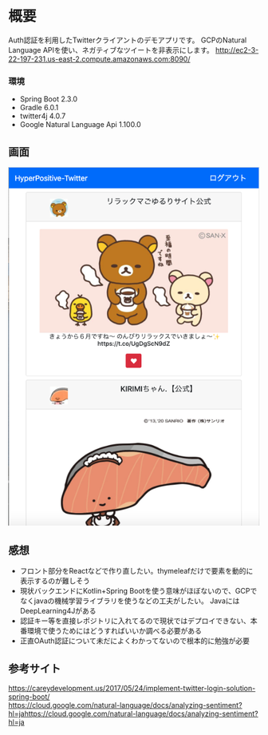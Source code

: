 # 概要
Auth認証を利用したTwitterクライアントのデモアプリです。 
GCPのNatural Language APIを使い、ネガティブなツイートを非表示にします。
http://ec2-3-22-197-231.us-east-2.compute.amazonaws.com:8090/

### 環境
- Spring Boot 2.3.0
- Gradle 6.0.1
- twitter4j 4.0.7
- Google Natural Language Api 1.100.0

## 画面
![トップ画面](images/top.png "top")

## 感想
- フロント部分をReactなどで作り直したい。thymeleafだけで要素を動的に表示するのが難しそう
- 現状バックエンドにKotlin+Spring Bootを使う意味がほぼないので、GCPでなくjavaの機械学習ライブラリを使うなどの工夫がしたい。
  JavaにはDeepLearning4Jがある
- 認証キー等を直接レポジトリに入れてるので現状ではデプロイできない、本番環境で使うためにはどうすればいいか調べる必要がある
- 正直OAuth認証について未だによくわかってないので根本的に勉強が必要

## 参考サイト

https://careydevelopment.us/2017/05/24/implement-twitter-login-solution-spring-boot/  
https://cloud.google.com/natural-language/docs/analyzing-sentiment?hl=jahttps://cloud.google.com/natural-language/docs/analyzing-sentiment?hl=ja
